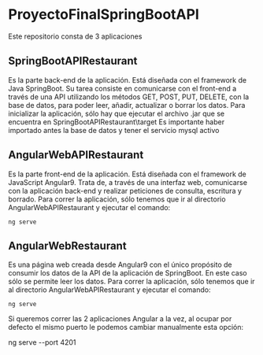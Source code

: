 # ProyectoFinalSpringBootAPI

Este repositorio consta de 3 aplicaciones

## SpringBootAPIRestaurant

Es la parte back-end de la aplicación. Está diseñada con el framework de Java SpringBoot. Su tarea consiste en comunicarse con el front-end a través de una API utilizando los métodos GET, POST, PUT, DELETE, con la base de datos, para poder leer, añadir, actualizar o borrar los datos.
Para inicializar la aplicación, sólo hay que ejecutar el archivo .jar que se encuentra en SpringBootAPIRestaurant\target
Es importante haber importado antes la base de datos y tener el servicio mysql activo

## AngularWebAPIRestaurant

Es la parte front-end de la aplicación. Está diseñada con el framework de JavaScript Angular9. Trata de, a través de una interfaz web, comunicarse con la aplicación back-end y realizar peticiones de consulta, escritura y borrado.
Para correr la aplicación, sólo tenemos que ir al directorio AngularWebAPIRestaurant y ejecutar el comando:

`ng serve`

## AngularWebRestaurant

Es una página web creada desde Angular9 con el único propósito de consumir los datos de la API de la aplicación de SpringBoot. En este caso sólo se permite leer los datos.
Para correr la aplicación, sólo tenemos que ir al directorio AngularWebAPIRestaurant y ejecutar el comando:

`ng serve`

Si queremos correr las 2 aplicaciones Angular a la vez, al ocupar por defecto el mismo puerto le podemos cambiar manualmente esta opción:

ng serve --port 4201